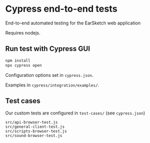 # Cypress end-to-end tests

End-to-end automated testing for the EarSketch web application

Requires nodejs.


## Run test with Cypress GUI

```bash
npm install
npx cypress open
```

Configuration options set in `cypress.json`.

Examples in `cypress/integration/examples/`.


## Test cases

Our custom tests are configured in `test-cases/` (see `cypress.json`)

```
src/api-browser-test.js
src/general-client-test.js
src/scripts-browser-test.js
src/sound-browser-test.js
```
